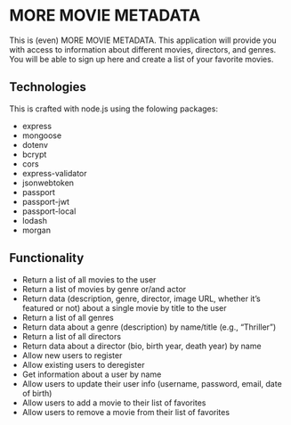 # MORE MOVIE METADATA

This is (even) MORE MOVIE METADATA. This application will provide you with access to information about different movies, directors, and genres.
You will be able to sign up here and create a list of your favorite movies.

## Technologies

This is crafted with node.js using the folowing packages:

- express
- mongoose
- dotenv
- bcrypt
- cors
- express-validator
- jsonwebtoken
- passport
- passport-jwt
- passport-local
- lodash
- morgan

## Functionality

- Return a list of all movies to the user
- Return a list of movies by genre or/and actor
- Return data (description, genre, director, image URL, whether it’s featured or not) about a
  single movie by title to the user
- Return a list of all genres
- Return data about a genre (description) by name/title (e.g., “Thriller”)
- Return a list of all directors
- Return data about a director (bio, birth year, death year) by name
- Allow new users to register
- Allow existing users to deregister
- Get information about a user by name
- Allow users to update their user info (username, password, email, date of birth)
- Allow users to add a movie to their list of favorites
- Allow users to remove a movie from their list of favorites
